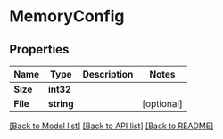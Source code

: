 # MemoryConfig

## Properties

Name | Type | Description | Notes
------------ | ------------- | ------------- | -------------
**Size** | **int32** |  | 
**File** | **string** |  | [optional] 

[[Back to Model list]](../README.md#documentation-for-models) [[Back to API list]](../README.md#documentation-for-api-endpoints) [[Back to README]](../README.md)


